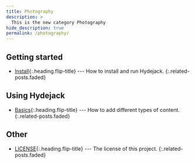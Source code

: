 ```yaml
---
title: Photography
description: >
  This is the new category Photography
hide_description: true
permalink: /photography/
---
```


## Getting started
* [Install]{:.heading.flip-title} --- How to install and run Hydejack.
{:.related-posts.faded}

## Using Hydejack
* [Basics]{:.heading.flip-title} --- How to add different types of content.
{:.related-posts.faded}

## Other
* [LICENSE]{:.heading.flip-title} --- The license of this project.
{:.related-posts.faded}

[install]: install.md
[basics]: basics.md
[LICENSE]: ../LICENSE.md

